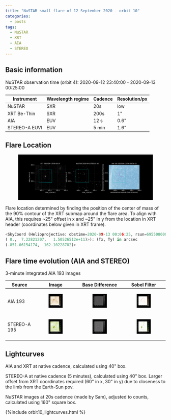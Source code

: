 ```yaml
---
title: "NuSTAR small flare of 12 September 2020 - orbit 10"
categories:
  - posts
tags:
  - NuSTAR
  - XRT
  - AIA
  - STEREO
---
```


## Basic information

NuSTAR observation time (orbit 4): 2020-09-12 23:40:00 - 2020-09-13 00:25:00


| Instrument | Wavelength regime | Cadence | Resolution/px |
| --- | --- | --- | --- |
| NuSTAR | SXR | 20s | low |
| XRT Be-Thin| SXR | 200s| 1"|
| AIA | EUV | 12 s | 0.6"|
| STEREO-A EUVI | EUV | 5 min | 1.6"|


## Flare Location

<figure>
<img src="https://github.com/elastufka/SAX-XRS_figures/raw/gh-pages/images/orbit10/orbit10_overview.png" alt="XRT, NuSTAR camera A low-evergy and AIA 335 image with rectangles indicating where fluxes were calculated">  
</figure>

Flare location determined by finding the position of the center of mass of the 90% contour of the XRT submap around the flare area. To align with AIA, this requires ~25" offset in x and ~25" in y from the location in XRT header (coordinates below given in XRT frame).

```python
<SkyCoord (Helioprojective: obstime=2020-09-13 00:06:25, rsun=695508000.0 m, observer=<HeliographicStonyhurst Coordinate (obstime=2020-09-13 00:06:25): (lon, lat, radius) in (deg, deg, m)
( 0.,  7.22821207,   1.50526512e+11)>): (Tx, Ty) in arcsec
(-851.06154174,  162.10228782)>
```

## Flare time evolution (AIA and STEREO)

3-minute integrated AIA 193 images

|  Source | Image | Base Difference | Sobel Filter | 
| --- | --- | --- | --- |
| AIA 193 | <figure><img src="https://github.com/elastufka/SAX-XRS_figures/raw/gh-pages/images/orbit10/AIA193_nofilter.gif" alt="AIA 193 gif" width="150"></figure>| <figure><img src="https://github.com/elastufka/SAX-XRS_figures/raw/gh-pages/images/orbit10/AIA193_diff.gif" alt="AIA 193 difference gif" width="150"></figure> |<figure><img src="https://github.com/elastufka/SAX-XRS_figures/raw/gh-pages/images/orbit10/AIA193_sobel.gif" alt="AIA 193 Sobel gif" width="150"></figure> |
| STEREO-A 195 | <figure><img src="https://github.com/elastufka/SAX-XRS_figures/raw/gh-pages/images/orbit10/STEREO_195_nofilter.gif" alt="STEREO 195 gif" width="150"></figure> | <figure><img src="https://github.com/elastufka/SAX-XRS_figures/raw/gh-pages/images/orbit10/STEREO_195_diff.gif" alt="STEREO 195 difference gif" width="150"></figure> | <figure><img src="https://github.com/elastufka/SAX-XRS_figures/raw/gh-pages/images/orbit10/STEREO_195_sobel.gif" alt="STEREO 195 Sobel gif" width="150"></figure> |



## Lightcurves

AIA and XRT at native cadence, calculated using 40" box. 

STEREO-A at native cadence (5 minutes), calculated using 40" box. Larger offset from XRT coordinates required (60" in x, 30" in y) due to closeness to the limb from the Earth-Sun pov.

NuSTAR images at 20s cadence (made by Sam), adjusted to counts, calculated using 160" square box. 

{%include orbit10_lightcurves.html %}

<!--
## Masks

Find regions of brightening/dimming by comparing the change in the flare region vs the quiet Sun region. A pixel is included in 'brightening' mask if the value of that pixel in the _difference_ image (integrate flare X-ray peak minus integrated pre-flare) is >3x greater than standard deviation of the average flux difference in Quiet Sun ($$\sigma_{QSdiff}$$) in those same time ranges (details in code below). Likewise with 'dimming' mask, only the pixel value is less than -3x {% raw %}$$\sigma_{QSdiff}$${% endraw %}. The total mask is sum of both masks in each channel.

```python
#pre-flare time range (according to XRT, NuSTAR) 20:22-20:32
#select time ranges to integrate images
pfs=dt.strptime('20200912_202200','%Y%m%d_%H%M%S')
pfe=dt.strptime('20200912_203200','%Y%m%d_%H%M%S')
#peak time range (according to XRT, NuSTAR) 20:39-20:49
#integrate whole image. de-rotation doesn't shift more than ~1px, safe enough to do difference images like this
kfs=dt.strptime('20200912_203900','%Y%m%d_%H%M%S')
kfe=dt.strptime('20200912_204900','%Y%m%d_%H%M%S')

mask_total=np.ma.masked_inside(m.data,-3*t,3*t)
mask_plus.append(np.ma.masked_less(m.data,3.*t).mask) #1 means masked, 0 means un-masked, this is why it masked_less and masked_greater are used where they are
mask_minus.append(np.ma.masked_greater(m.data,-3.*t).mask) 
```

![Masks for all AIA channels](https://github.com/elastufka/SAX-XRS_figures/raw/gh-pages/images/AIA_masks.png) 


## Lightcurves with masks

{%include dim-bright-total.html %}\

## DEM
-->
